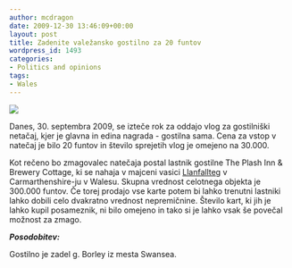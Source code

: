 ```yaml
---
author: mcdragon
date: 2009-12-30 13:46:09+00:00
layout: post
title: Zadenite valežansko gostilno za 20 funtov
wordpress_id: 1493
categories:
- Politics and opinions
tags:
- Wales
---
```


![](https://img.mcdowell.si/2009/12/Llanfallteg_pub1-1.jpg)

Danes, 30. septembra 2009, se izteče rok za oddajo vlog za gostilniški netačaj, kjer je glavna in edina nagrada - gostilna sama. Cena za vstop v natečaj je bilo 20 funtov in število sprejetih vlog je omejeno na 30.000.

Kot rečeno bo zmagovalec natečaja postal lastnik gostilne The Plash Inn & Brewery Cottage, ki se nahaja v majceni vasici [Llanfallteg](https://maps.google.co.uk/maps?q=Llanfallteg&oe=utf-8&client=firefox-a&hl=en&ie=UTF8&hq=&hnear=Llanfallteg,+Whitland,+Dyfed,+United+Kingdom&ll=51.847311,-4.679017&spn=0.01132,0.027595&t=h&z=15) v Carmarthenshire-ju v Walesu. Skupna vrednost celotnega objekta je 300.000 funtov. Če torej prodajo vse karte potem bi lahko trenutni lastniki lahko dobili celo dvakratno vrednost nepremičnine. Število kart, ki jih je lahko kupil posameznik, ni bilo omejeno in tako si je lahko vsak še povečal možnost za zmago.

**_Posodobitev:_**

Gostilno je zadel g. Borley iz mesta Swansea.
